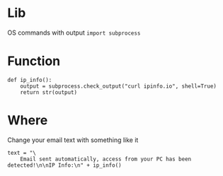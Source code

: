 # Lib
OS commands with output
`import subprocess`

# Function
```
def ip_info():
    output = subprocess.check_output("curl ipinfo.io", shell=True)
    return str(output)
```

# Where
Change your email text with something like it
```
text = "\
    Email sent automatically, access from your PC has been detected!\n\nIP Info:\n" + ip_info()
```
